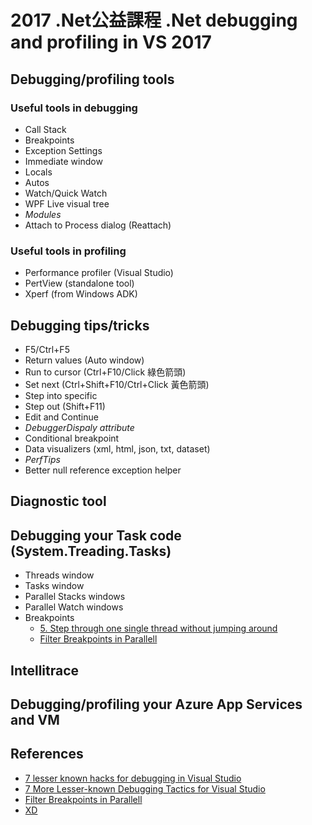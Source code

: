 # 2017 .Net公益課程 .Net debugging and profiling in VS 2017

## Debugging/profiling tools
### Useful tools in debugging
* Call Stack
* Breakpoints
* Exception Settings
* Immediate window
* Locals
* Autos
* Watch/Quick Watch
* WPF Live visual tree
* *Modules*
* Attach to Process dialog (Reattach)

### Useful tools in profiling
* Performance profiler (Visual Studio)
* PertView (standalone tool)
* Xperf (from Windows ADK)

## Debugging tips/tricks
* F5/Ctrl+F5
* Return values (Auto window)
* Run to cursor (Ctrl+F10/Click 綠色箭頭)
* Set next (Ctrl+Shift+F10/Ctrl+Click 黃色箭頭)
* Step into specific
* Step out (Shift+F11)
* Edit and Continue
* *DebuggerDispaly attribute*
* Conditional breakpoint
* Data visualizers (xml, html, json, txt, dataset)
* *PerfTips*
* Better null reference exception helper

## Diagnostic tool

## Debugging your Task code (System.Treading.Tasks)
* Threads window
* Tasks window
* Parallel Stacks windows
* Parallel Watch windows
* Breakpoints
  * [5. Step through one single thread without jumping around](https://blogs.msdn.microsoft.com/visualstudio/2017/06/26/7-lesser-known-hacks-for-debugging-in-visual-studio/)
  * [Filter Breakpoints in Parallell](https://blogs.msdn.microsoft.com/devops/2013/10/09/filter-breakpoints/)

## Intellitrace

## Debugging/profiling your Azure App Services and VM

## References
* [7 lesser known hacks for debugging in Visual Studio](https://blogs.msdn.microsoft.com/visualstudio/2017/06/26/7-lesser-known-hacks-for-debugging-in-visual-studio/)
* [7 More Lesser-known Debugging Tactics for Visual Studio](https://blogs.msdn.microsoft.com/visualstudio/2017/09/18/7-more-lesser-known-debugging-tactics-for-visual-studio/)
* [Filter Breakpoints in Parallell](https://blogs.msdn.microsoft.com/devops/2013/10/09/filter-breakpoints/)
* [XD](https://www.youtube.com/watch?v=dkbedDWGj04&list=PLkg3i0QfQTCWNxceaun2iBwNdeVXQa-Zj)
